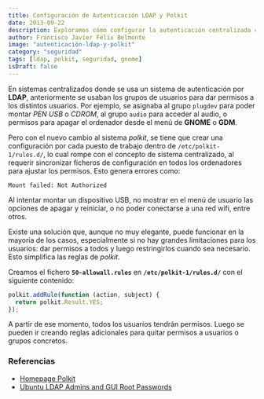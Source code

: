 ```yaml
---
title: Configuración de Autenticación LDAP y Polkit
date: 2013-09-22
description: Exploramos cómo configurar la autenticación centralizada con LDAP y Polkit, resolviendo problemas comunes y optimizando permisos en sistemas GNOME.
author: Francisco Javier Félix Belmonte
image: "autenticación-ldap-y-polkit"
category: "seguridad"
tags: [ldap, polkit, seguridad, gnome]
isDraft: false
---
```


En sistemas centralizados donde se usa un sistema de autenticación por **LDAP**, anteriormente se usaban los grupos de
usuarios para dar permisos a los distintos usuarios. Por ejemplo, se asignaba al grupo `plugdev` para poder montar _PEN
USB_ o _CDROM_, al grupo `audio` para acceder al audio, o permisos para apagar el ordenador desde el menú de **GNOME** o
**GDM**.

Pero con el nuevo cambio al sistema _polkit_, se tiene que crear una configuración por cada puesto de trabajo dentro de
`/etc/polkit-1/rules.d/`, lo cual rompe con el concepto de sistema centralizado, al requerir sincronizar ficheros de
configuración en todos los ordenadores para ajustar los permisos. Esto genera errores como:

```text
Mount failed: Not Authorized
```

Al intentar montar un dispositivo USB, no mostrar en el menú de usuario las opciones de apagar y reiniciar, o no poder
conectarse a una red wifi, entre otros.

Existe una solución que, aunque no muy elegante, puede funcionar en la mayoría de los casos, especialmente si no hay
grandes limitaciones para los usuarios: dar permisos a todos y luego restringirlos cuando sea necesario. Esto simplifica
las reglas de _polkit_.

Creamos el fichero **`50-allowall.rules`** en **`/etc/polkit-1/rules.d/`** con el siguiente contenido:

```javascript
polkit.addRule(function (action, subject) {
  return polkit.Result.YES;
});
```

A partir de ese momento, todos los usuarios tendrán permisos. Luego se pueden ir creando reglas adicionales para quitar
permisos a usuarios o grupos concretos.

### Referencias

- [Homepage Polkit](https://www.freedesktop.org/wiki/Software/polkit/)
- [Ubuntu LDAP Admins and GUI Root Passwords](https://www.ossramblings.com/ubuntu-with-ldap-user-root-password-issue)
